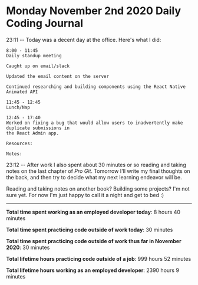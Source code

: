 # Monday November 2nd 2020 Daily Coding Journal

23:11 -- Today was a decent day at the office. Here's what I did:

```
8:00 - 11:45
Daily standup meeting

Caught up on email/slack

Updated the email content on the server

Continued researching and building components using the React Native Animated API

11:45 - 12:45
Lunch/Nap

12:45 - 17:40
Worked on fixing a bug that would allow users to inadvertently make duplicate submissions in
the React Admin app.

Resources:

Notes:
```

23:12 -- After work I also spent about 30 minutes or so reading and taking notes on the last chapter of _Pro Git_. Tomorrow I'll write my final thoughts on the back, and then try to decide what my next learning endeavor will be.

Reading and taking notes on another book? Building some projects? I'm not sure yet. For now I'm just happy to call it a night and get to bed :)

---

**Total time spent working as an employed developer today**: 8 hours 40 minutes

**Total time spent practicing code outside of work today**: 30 minutes

**Total time spent practicing code outside of work thus far in November 2020**: 30 minutes

**Total lifetime hours practicing code outside of a job**: 999 hours 52 minutes

**Total lifetime hours working as an employed developer**: 2390 hours 9 minutes
